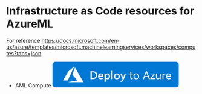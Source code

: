 # Infrastructure as Code resources for AzureML


For reference https://docs.microsoft.com/en-us/azure/templates/microsoft.machinelearningservices/workspaces/computes?tabs=json

- AML Compute [![Deploy AML Compute](https://raw.githubusercontent.com/Azure/azure-quickstart-templates/master/1-CONTRIBUTION-GUIDE/images/deploytoazure.svg?sanitize=true)](https://portal.azure.com/#create/Microsoft.Template/uri/https%3A%2F%2Fraw.githubusercontent.com%2Frndazurescript%2FFunWithAzureML%2Fmaster%2FIaC%2FAmlCompute.json)
